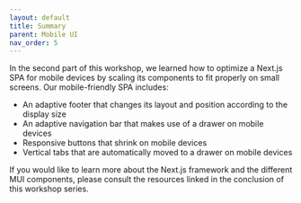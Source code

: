 ```yaml
---
layout: default
title: Summary
parent: Mobile UI
nav_order: 5
---
```


In the second part of this workshop, we learned how to optimize a Next.js SPA for mobile devices by scaling its components to fit properly on small screens. Our mobile-friendly SPA includes:
- An adaptive footer that changes its layout and position according to the display size
- An adaptive navigation bar that makes use of a drawer on mobile devices
- Responsive buttons that shrink on mobile devices
- Vertical tabs that are automatically moved to a drawer on mobile devices

If you would like to learn more about the Next.js framework and the different MUI components, please consult the resources linked in the conclusion of this workshop series.